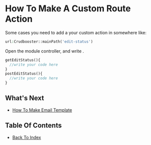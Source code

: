 # How To Make A Custom Route Action

Some cases you need to add a your custom action in somewhere like:
```php
url:Crudbooster::mainPath('edit-status')
```

Open the module controller, and write .
```php
getEditStatus(){
  //write your code here
}
postEditStatus(){
  //write your code here
}
```

## What's Next
- [How To Make Email Template](./how-to-make-email-template.md)

## Table Of Contents
- [Back To Index](./index.md)
